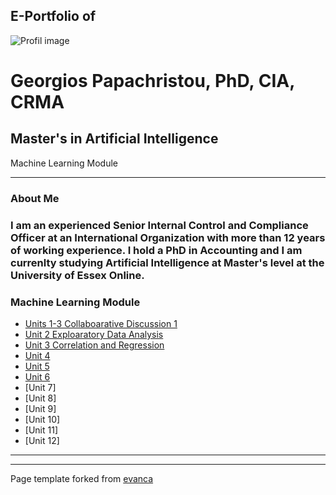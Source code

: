 ## E-Portfolio of   

![Profil image](https://github.com/user-attachments/assets/9a96146c-3341-4200-9e11-3eee837d02ab)


# Georgios Papachristou, PhD, CIA, CRMA       

## Master's in Artificial Intelligence
   Machine Learning Module

---

### About Me

### I am an experienced Senior Internal Control and Compliance Officer at an International Organization with more than 12 years of working experience. I hold a PhD in Accounting and I am currenlty studying Artificial Intelligence at Master's level at the University of Essex Online.


### Machine Learning Module

*   [Units 1-3 Collaboarative Discussion 1](https://github.com/GeorgiosPapachristou/Master-s-AI/blob/master/pdf/Discussion%20Forum%201_Units%201-3.pdf)
*   [Unit 2 Exploaratory Data Analysis](https://github.com/GeorgiosPapachristou/Master-s-AI/blob/master/pdf/EDA%20Unit%202.pdf)
*   [Unit 3 Correlation and Regression](http://example.com/)
*   [Unit 4](http://example.com/)
*   [Unit 5](http://example.com/)
*   [Unit 6](http://example.com/)
*   [Unit 7]
*   [Unit 8]
*   [Unit 9]
*   [Unit 10]
*   [Unit 11]
*   [Unit 12]

---

---

Page template forked from [evanca](https://github.com/evanca/quick-portfolio)
